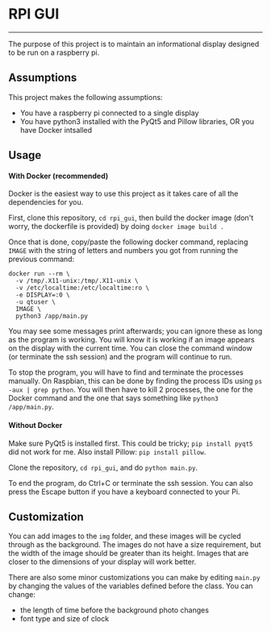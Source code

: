 # RPI GUI
---
The purpose of this project is to maintain an informational display designed to be run on a raspberry pi.


## Assumptions

This project makes the following assumptions:

* You have a raspberry pi connected to a single display
* You have python3 installed with the PyQt5 and Pillow libraries, OR you have Docker intsalled

## Usage

#### With Docker (recommended)

Docker is the easiest way to use this project as it takes care of all the dependencies for you.

First, clone this repository, `cd rpi_gui`, then build the docker image (don't worry, the dockerfile is provided) by doing `docker image build .`

Once that is done, copy/paste the following docker command, replacing `IMAGE` with the string of letters and numbers you got from running the previous command:
```
docker run --rm \
  -v /tmp/.X11-unix:/tmp/.X11-unix \
  -v /etc/localtime:/etc/localtime:ro \
  -e DISPLAY=:0 \
  -u qtuser \
  IMAGE \
  python3 /app/main.py
```

You may see some messages print afterwards; you can ignore these as long as the program is working. You will know it is working if an image appears on the display with the current time. You can close the command window (or terminate the ssh session) and the program will continue to run. 

To stop the program, you will have to find and terminate the processes manually. On Raspbian, this can be done by finding the process IDs using `ps -aux | grep python`. You will then have to kill 2 processes, the one for the Docker command and the one that says something like `python3 /app/main.py`.

#### Without Docker

Make sure PyQt5 is installed first. This could be tricky; `pip install pyqt5` did not work for me. Also install Pillow: `pip install pillow`.

Clone the repository, `cd rpi_gui`, and do `python main.py`.

To end the program, do Ctrl+C or terminate the ssh session. You can also press the Escape button if you have a keyboard connected to your Pi.

## Customization

You can add images to the `img` folder, and these images will be cycled through as the background. The images do not have a size requirement, but the width of the image should be greater than its height. Images that are closer to the dimensions of your display will work better.

There are also some minor customizations you can make by editing `main.py` by changing the values of the variables defined before the class. You can change:

* the length of time before the background photo changes
* font type and size of clock